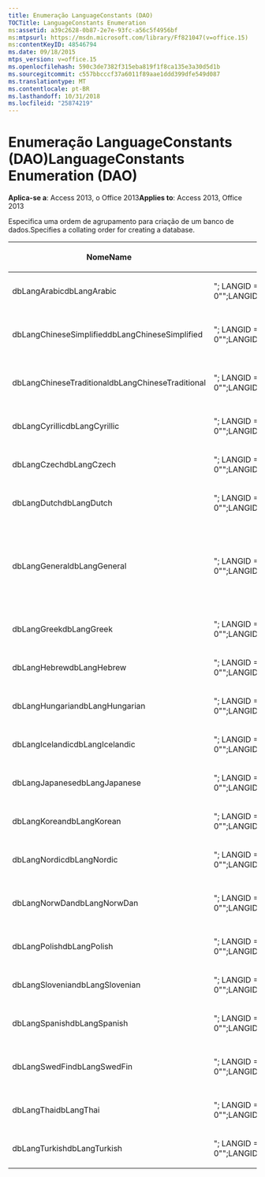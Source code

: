 ```yaml
---
title: Enumeração LanguageConstants (DAO)
TOCTitle: LanguageConstants Enumeration
ms:assetid: a39c2628-0b87-2e7e-93fc-a56c5f4956bf
ms:mtpsurl: https://msdn.microsoft.com/library/Ff821047(v=office.15)
ms:contentKeyID: 48546794
ms.date: 09/18/2015
mtps_version: v=office.15
ms.openlocfilehash: 590c3de7382f315eba819f1f8ca135e3a30d5d1b
ms.sourcegitcommit: c557bbcccf37a6011f89aae1ddd399dfe549d087
ms.translationtype: MT
ms.contentlocale: pt-BR
ms.lasthandoff: 10/31/2018
ms.locfileid: "25874219"
---
```

# <a name="languageconstants-enumeration-dao"></a><span data-ttu-id="7c2f5-102">Enumeração LanguageConstants (DAO)</span><span class="sxs-lookup"><span data-stu-id="7c2f5-102">LanguageConstants Enumeration (DAO)</span></span>


<span data-ttu-id="7c2f5-103">**Aplica-se a**: Access 2013, o Office 2013</span><span class="sxs-lookup"><span data-stu-id="7c2f5-103">**Applies to**: Access 2013, Office 2013</span></span>

<span data-ttu-id="7c2f5-104">Especifica uma ordem de agrupamento para criação de um banco de dados.</span><span class="sxs-lookup"><span data-stu-id="7c2f5-104">Specifies a collating order for creating a database.</span></span>

<table>
<colgroup>
<col style="width: 33%" />
<col style="width: 33%" />
<col style="width: 33%" />
</colgroup>
<thead>
<tr class="header">
<th><p><span data-ttu-id="7c2f5-105">Nome</span><span class="sxs-lookup"><span data-stu-id="7c2f5-105">Name</span></span></p></th>
<th><p><span data-ttu-id="7c2f5-106">Valor</span><span class="sxs-lookup"><span data-stu-id="7c2f5-106">Value</span></span></p></th>
<th><p><span data-ttu-id="7c2f5-107">Descrição</span><span class="sxs-lookup"><span data-stu-id="7c2f5-107">Description</span></span></p></th>
</tr>
</thead>
<tbody>
<tr class="odd">
<td><p><span data-ttu-id="7c2f5-108">dbLangArabic</span><span class="sxs-lookup"><span data-stu-id="7c2f5-108">dbLangArabic</span></span></p></td>
<td><p><span data-ttu-id="7c2f5-109">&quot;; LANGID = 0X0401; CP = 1256; PAÍS = 0&quot;</span><span class="sxs-lookup"><span data-stu-id="7c2f5-109">&quot;;LANGID=0x0401;CP=1256;COUNTRY=0&quot;</span></span></p></td>
<td><p><span data-ttu-id="7c2f5-110">Árabe</span><span class="sxs-lookup"><span data-stu-id="7c2f5-110">Arabic</span></span></p></td>
</tr>
<tr class="even">
<td><p><span data-ttu-id="7c2f5-111">dbLangChineseSimplified</span><span class="sxs-lookup"><span data-stu-id="7c2f5-111">dbLangChineseSimplified</span></span></p></td>
<td><p><span data-ttu-id="7c2f5-112">&quot;; LANGID = 0X0804; CP = 936; PAÍS = 0&quot;</span><span class="sxs-lookup"><span data-stu-id="7c2f5-112">&quot;;LANGID=0x0804;CP=936;COUNTRY=0&quot;</span></span></p></td>
<td><p><span data-ttu-id="7c2f5-113">Chinês simplificado</span><span class="sxs-lookup"><span data-stu-id="7c2f5-113">Simplified Chinese</span></span></p></td>
</tr>
<tr class="odd">
<td><p><span data-ttu-id="7c2f5-114">dbLangChineseTraditional</span><span class="sxs-lookup"><span data-stu-id="7c2f5-114">dbLangChineseTraditional</span></span></p></td>
<td><p><span data-ttu-id="7c2f5-115">&quot;; LANGID = 0X0404; CP = 950; PAÍS = 0&quot;</span><span class="sxs-lookup"><span data-stu-id="7c2f5-115">&quot;;LANGID=0x0404;CP=950;COUNTRY=0&quot;</span></span></p></td>
<td><p><span data-ttu-id="7c2f5-116">Chinês tradicional</span><span class="sxs-lookup"><span data-stu-id="7c2f5-116">Traditional Chinese</span></span></p></td>
</tr>
<tr class="even">
<td><p><span data-ttu-id="7c2f5-117">dbLangCyrillic</span><span class="sxs-lookup"><span data-stu-id="7c2f5-117">dbLangCyrillic</span></span></p></td>
<td><p><span data-ttu-id="7c2f5-118">&quot;; LANGID = 0X0419; CP = 1251; PAÍS = 0&quot;</span><span class="sxs-lookup"><span data-stu-id="7c2f5-118">&quot;;LANGID=0x0419;CP=1251;COUNTRY=0&quot;</span></span></p></td>
<td><p><span data-ttu-id="7c2f5-119">Russo</span><span class="sxs-lookup"><span data-stu-id="7c2f5-119">Russian</span></span></p></td>
</tr>
<tr class="odd">
<td><p><span data-ttu-id="7c2f5-120">dbLangCzech</span><span class="sxs-lookup"><span data-stu-id="7c2f5-120">dbLangCzech</span></span></p></td>
<td><p><span data-ttu-id="7c2f5-121">&quot;; LANGID = 0X0405; CP = 1250; PAÍS = 0&quot;</span><span class="sxs-lookup"><span data-stu-id="7c2f5-121">&quot;;LANGID=0x0405;CP=1250;COUNTRY=0&quot;</span></span></p></td>
<td><p><span data-ttu-id="7c2f5-122">Tcheco</span><span class="sxs-lookup"><span data-stu-id="7c2f5-122">Czech</span></span></p></td>
</tr>
<tr class="even">
<td><p><span data-ttu-id="7c2f5-123">dbLangDutch</span><span class="sxs-lookup"><span data-stu-id="7c2f5-123">dbLangDutch</span></span></p></td>
<td><p><span data-ttu-id="7c2f5-124">&quot;; LANGID = 0X0413; CP = 1252; PAÍS = 0&quot;</span><span class="sxs-lookup"><span data-stu-id="7c2f5-124">&quot;;LANGID=0x0413;CP=1252;COUNTRY=0&quot;</span></span></p></td>
<td><p><span data-ttu-id="7c2f5-125">Holandês</span><span class="sxs-lookup"><span data-stu-id="7c2f5-125">Dutch</span></span></p></td>
</tr>
<tr class="odd">
<td><p><span data-ttu-id="7c2f5-126">dbLangGeneral</span><span class="sxs-lookup"><span data-stu-id="7c2f5-126">dbLangGeneral</span></span></p></td>
<td><p><span data-ttu-id="7c2f5-127">&quot;; LANGID = 0X0409; CP = 1252; PAÍS = 0&quot;</span><span class="sxs-lookup"><span data-stu-id="7c2f5-127">&quot;;LANGID=0x0409;CP=1252;COUNTRY=0&quot;</span></span></p></td>
<td><p><span data-ttu-id="7c2f5-128">Inglês, alemão, francês, português, italiano e espanhol moderno</span><span class="sxs-lookup"><span data-stu-id="7c2f5-128">English, German, French, Portuguese, Italian, and Modern Spanish</span></span></p></td>
</tr>
<tr class="even">
<td><p><span data-ttu-id="7c2f5-129">dbLangGreek</span><span class="sxs-lookup"><span data-stu-id="7c2f5-129">dbLangGreek</span></span></p></td>
<td><p><span data-ttu-id="7c2f5-130">&quot;; LANGID = 0X0408; CP = 1253; PAÍS = 0&quot;</span><span class="sxs-lookup"><span data-stu-id="7c2f5-130">&quot;;LANGID=0x0408;CP=1253;COUNTRY=0&quot;</span></span></p></td>
<td><p><span data-ttu-id="7c2f5-131">Grego</span><span class="sxs-lookup"><span data-stu-id="7c2f5-131">Greek</span></span></p></td>
</tr>
<tr class="odd">
<td><p><span data-ttu-id="7c2f5-132">dbLangHebrew</span><span class="sxs-lookup"><span data-stu-id="7c2f5-132">dbLangHebrew</span></span></p></td>
<td><p><span data-ttu-id="7c2f5-133">&quot;; LANGID = 0X040D; CP = 1255; PAÍS = 0&quot;</span><span class="sxs-lookup"><span data-stu-id="7c2f5-133">&quot;;LANGID=0x040D;CP=1255;COUNTRY=0&quot;</span></span></p></td>
<td><p><span data-ttu-id="7c2f5-134">Hebraico</span><span class="sxs-lookup"><span data-stu-id="7c2f5-134">Hebrew</span></span></p></td>
</tr>
<tr class="even">
<td><p><span data-ttu-id="7c2f5-135">dbLangHungarian</span><span class="sxs-lookup"><span data-stu-id="7c2f5-135">dbLangHungarian</span></span></p></td>
<td><p><span data-ttu-id="7c2f5-136">&quot;; LANGID = 0X040E; CP = 1250; PAÍS = 0&quot;</span><span class="sxs-lookup"><span data-stu-id="7c2f5-136">&quot;;LANGID=0x040E;CP=1250;COUNTRY=0&quot;</span></span></p></td>
<td><p><span data-ttu-id="7c2f5-137">Húngaro</span><span class="sxs-lookup"><span data-stu-id="7c2f5-137">Hungarian</span></span></p></td>
</tr>
<tr class="odd">
<td><p><span data-ttu-id="7c2f5-138">dbLangIcelandic</span><span class="sxs-lookup"><span data-stu-id="7c2f5-138">dbLangIcelandic</span></span></p></td>
<td><p><span data-ttu-id="7c2f5-139">&quot;; LANGID = 0X040F; CP = 1252; PAÍS = 0&quot;</span><span class="sxs-lookup"><span data-stu-id="7c2f5-139">&quot;;LANGID=0x040F;CP=1252;COUNTRY=0&quot;</span></span></p></td>
<td><p><span data-ttu-id="7c2f5-140">Islandês</span><span class="sxs-lookup"><span data-stu-id="7c2f5-140">Icelandic</span></span></p></td>
</tr>
<tr class="even">
<td><p><span data-ttu-id="7c2f5-141">dbLangJapanese</span><span class="sxs-lookup"><span data-stu-id="7c2f5-141">dbLangJapanese</span></span></p></td>
<td><p><span data-ttu-id="7c2f5-142">&quot;; LANGID = 0X0411; CP = 932; PAÍS = 0&quot;</span><span class="sxs-lookup"><span data-stu-id="7c2f5-142">&quot;;LANGID=0x0411;CP=932;COUNTRY=0&quot;</span></span></p></td>
<td><p><span data-ttu-id="7c2f5-143">Japonês</span><span class="sxs-lookup"><span data-stu-id="7c2f5-143">Japanese</span></span></p></td>
</tr>
<tr class="odd">
<td><p><span data-ttu-id="7c2f5-144">dbLangKorean</span><span class="sxs-lookup"><span data-stu-id="7c2f5-144">dbLangKorean</span></span></p></td>
<td><p><span data-ttu-id="7c2f5-145">&quot;; LANGID = 0X0412; CP = 949; PAÍS = 0&quot;</span><span class="sxs-lookup"><span data-stu-id="7c2f5-145">&quot;;LANGID=0x0412;CP=949;COUNTRY=0&quot;</span></span></p></td>
<td><p><span data-ttu-id="7c2f5-146">Coreano</span><span class="sxs-lookup"><span data-stu-id="7c2f5-146">Korean</span></span></p></td>
</tr>
<tr class="even">
<td><p><span data-ttu-id="7c2f5-147">dbLangNordic</span><span class="sxs-lookup"><span data-stu-id="7c2f5-147">dbLangNordic</span></span></p></td>
<td><p><span data-ttu-id="7c2f5-148">&quot;; LANGID = 0X041D; CP = 1252; PAÍS = 0&quot;</span><span class="sxs-lookup"><span data-stu-id="7c2f5-148">&quot;;LANGID=0x041D;CP=1252;COUNTRY=0&quot;</span></span></p></td>
<td><p><span data-ttu-id="7c2f5-149">Nórdico</span><span class="sxs-lookup"><span data-stu-id="7c2f5-149">Nordic</span></span></p></td>
</tr>
<tr class="odd">
<td><p><span data-ttu-id="7c2f5-150">dbLangNorwDan</span><span class="sxs-lookup"><span data-stu-id="7c2f5-150">dbLangNorwDan</span></span></p></td>
<td><p><span data-ttu-id="7c2f5-151">&quot;; LANGID = 0X0406; CP = 1252; PAÍS = 0&quot;</span><span class="sxs-lookup"><span data-stu-id="7c2f5-151">&quot;;LANGID=0x0406;CP=1252;COUNTRY=0&quot;</span></span></p></td>
<td><p><span data-ttu-id="7c2f5-152">Norueguês e dinamarquês</span><span class="sxs-lookup"><span data-stu-id="7c2f5-152">Norwegian and Danish</span></span></p></td>
</tr>
<tr class="even">
<td><p><span data-ttu-id="7c2f5-153">dbLangPolish</span><span class="sxs-lookup"><span data-stu-id="7c2f5-153">dbLangPolish</span></span></p></td>
<td><p><span data-ttu-id="7c2f5-154">&quot;; LANGID = 0X0415; CP = 1250; PAÍS = 0&quot;</span><span class="sxs-lookup"><span data-stu-id="7c2f5-154">&quot;;LANGID=0x0415;CP=1250;COUNTRY=0&quot;</span></span></p></td>
<td><p><span data-ttu-id="7c2f5-155">Polonês</span><span class="sxs-lookup"><span data-stu-id="7c2f5-155">Polish</span></span></p></td>
</tr>
<tr class="odd">
<td><p><span data-ttu-id="7c2f5-156">dbLangSlovenian</span><span class="sxs-lookup"><span data-stu-id="7c2f5-156">dbLangSlovenian</span></span></p></td>
<td><p><span data-ttu-id="7c2f5-157">&quot;; LANGID = 0X0424; CP = 1250; PAÍS = 0&quot;</span><span class="sxs-lookup"><span data-stu-id="7c2f5-157">&quot;;LANGID=0x0424;CP=1250;COUNTRY=0&quot;</span></span></p></td>
<td><p><span data-ttu-id="7c2f5-158">Esloveno</span><span class="sxs-lookup"><span data-stu-id="7c2f5-158">Slovenian</span></span></p></td>
</tr>
<tr class="even">
<td><p><span data-ttu-id="7c2f5-159">dbLangSpanish</span><span class="sxs-lookup"><span data-stu-id="7c2f5-159">dbLangSpanish</span></span></p></td>
<td><p><span data-ttu-id="7c2f5-160">&quot;; LANGID = 0X040A; CP = 1252; PAÍS = 0&quot;</span><span class="sxs-lookup"><span data-stu-id="7c2f5-160">&quot;;LANGID=0x040A;CP=1252;COUNTRY=0&quot;</span></span></p></td>
<td><p><span data-ttu-id="7c2f5-161">Espanhol</span><span class="sxs-lookup"><span data-stu-id="7c2f5-161">Spanish</span></span></p></td>
</tr>
<tr class="odd">
<td><p><span data-ttu-id="7c2f5-162">dbLangSwedFin</span><span class="sxs-lookup"><span data-stu-id="7c2f5-162">dbLangSwedFin</span></span></p></td>
<td><p><span data-ttu-id="7c2f5-163">&quot;; LANGID = 0X041D; CP = 1252; PAÍS = 0&quot;</span><span class="sxs-lookup"><span data-stu-id="7c2f5-163">&quot;;LANGID=0x041D;CP=1252;COUNTRY=0&quot;</span></span></p></td>
<td><p><span data-ttu-id="7c2f5-164">Sueco e finlandês</span><span class="sxs-lookup"><span data-stu-id="7c2f5-164">Swedish and Finnish</span></span></p></td>
</tr>
<tr class="even">
<td><p><span data-ttu-id="7c2f5-165">dbLangThai</span><span class="sxs-lookup"><span data-stu-id="7c2f5-165">dbLangThai</span></span></p></td>
<td><p><span data-ttu-id="7c2f5-166">&quot;; LANGID = 0X041E; CP = 874; PAÍS = 0&quot;</span><span class="sxs-lookup"><span data-stu-id="7c2f5-166">&quot;;LANGID=0x041E;CP=874;COUNTRY=0&quot;</span></span></p></td>
<td><p><span data-ttu-id="7c2f5-167">Tailandês</span><span class="sxs-lookup"><span data-stu-id="7c2f5-167">Thai</span></span></p></td>
</tr>
<tr class="odd">
<td><p><span data-ttu-id="7c2f5-168">dbLangTurkish</span><span class="sxs-lookup"><span data-stu-id="7c2f5-168">dbLangTurkish</span></span></p></td>
<td><p><span data-ttu-id="7c2f5-169">&quot;; LANGID = 0X041F; CP = 1254; PAÍS = 0&quot;</span><span class="sxs-lookup"><span data-stu-id="7c2f5-169">&quot;;LANGID=0x041F;CP=1254;COUNTRY=0&quot;</span></span></p></td>
<td><p><span data-ttu-id="7c2f5-170">Turco</span><span class="sxs-lookup"><span data-stu-id="7c2f5-170">Turkish</span></span></p></td>
</tr>
</tbody>
</table>

